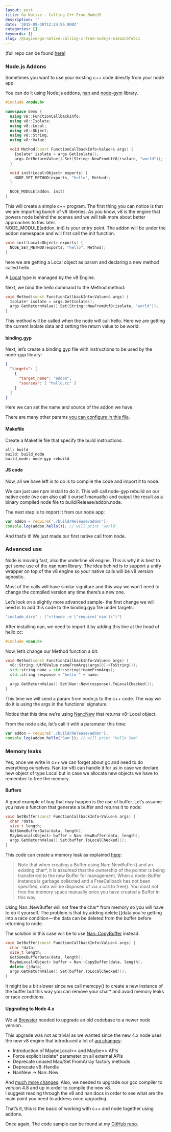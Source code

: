 ```yaml
---
layout: post
title: Go Native — Calling C++ From NodeJS
description: ''
date: '2015-09-30T12:24:56.000Z'
categories: []
keywords: []
slug: /@sagivo/go-native-calling-c-from-nodejs-614a2cbfebc1
---
```


(full repo can be found [here](https://github.com/sagivo/nodejs-addons))

### Node.js Addons

Sometimes you want to use your existing c++ code directly from your node app.  
  
You can do it using Node.js addons, [nan](https://github.com/nodejs/nan) and [node-gym](https://github.com/nodejs/node-gyp) library.

```c++
#include <node.h>

namespace demo {
  using v8::FunctionCallbackInfo;
  using v8::Isolate;
  using v8::Local;
  using v8::Object;
  using v8::String;
  using v8::Value;

  void Method(const FunctionCallbackInfo<Value>& args) {
    Isolate* isolate = args.GetIsolate();
    args.GetReturnValue().Set(String::NewFromUtf8(isolate, "world"));
  }

  void init(Local<Object> exports) {
    NODE_SET_METHOD(exports, "hello", Method);
  }

  NODE_MODULE(addon, init)
}
```

This will create a simple c++ program. The first thing you can notice is that we are importing bunch of v8 libreries. As you know, v8 is the engine that powers node behind the scenes and we will talk more about better approaches to this later.  
NODE\_MODULE(addon, init) is your entry point. The addon will be under the addon namespace and will first call the init function.

```c++
void init(Local<Object> exports) {
  NODE_SET_METHOD(exports, "hello", Method);
}
```

here we are getting a Local object as param and declaring a new method called hello.  
  
A [Local](http://izs.me/v8-docs/classv8_1_1Local.html) type is managed by the v8 Engine.  
  
Next, we bind the hello command to the Method method:

```c++
void Method(const FunctionCallbackInfo<Value>& args) {
  Isolate* isolate = args.GetIsolate();
  args.GetReturnValue().Set(String::NewFromUtf8(isolate, "world"));
}
```

This method will be called when the node will call hello. Here we are getting the current Isolate data and setting the return value to be world.

#### binding.gyp

Next, let’s create a binding.gyp file with instructions to be used by the node-gyp library:

```json
{
  "targets": [
    {
      "target_name": "addon",
      "sources": [ "hello.cc" ]
    }
  ]
}
```

Here we can set the name and source of the addon we have.  
  
There are many other params [you can configure in this file](https://github.com/nodejs/node-gyp#the-bindinggyp-file).

#### Makefile

Create a Makefile file that specify the build instructions:

```
all: build
build: build_node
build_node: node-gyp rebuild
```

#### JS code

Now, all we have left is to do is to compile the code and import it to node.  
  
We can just use npm install to do it. This will call node-gyp rebuild on our native code (we can also call it ourself manually) and output the result as a binary compiled node file to build/Release/addon.node.  
  
The next step is to import it from our node app:

```js
var addon = require('./build/Release/addon');
console.log(addon.hello()); // will print 'world'
```

And that’s it! We just made our first native call from node.

### Advanced use

Node is moving fast, also the underline v8 engine. This is why it is best to get some use of the [nan](https://github.com/nodejs/nan) npm library. The idea behind is to support a unify wrapper on top of the v8 engine so your native calls will be v8 version agnostic.  
  
Most of the calls will have similar signiture and this way we won’t need to change the compiled version any time there’s a new one.  
  
Let’s look on a slightly more advanced sample- the first change we will need is to add this code to the binding.gyp file under targets:

```c++
"include_dirs" : ["<!(node -e \"require('nan')\")"]
```

After installing nan, we need to import it by adding this line at the head of hello.cc:

```c++
#include <nan.h>
```

Now, let’s change our Method function a bit:

```c++
void Method(const FunctionCallbackInfo<Value>& args) {
  v8::String::Utf8Value nameFromArgs(args[0]->ToString());
  std::string name = std::string(*nameFromArgs);
  std::string response = "hello " + name;

  args.GetReturnValue().Set(Nan::New(response).ToLocalChecked());
}
```

This time we will send a param from node.js to the c++ code. The way we do it is using the args in the functions’ signature.  
  
Notice that this time we’re using [Nan::New](https://github.com/nodejs/nan/blob/master/doc/new.md#nannew) that returns v8::Local object.

From the node side, let’s call it with a parameter this time:

```js
var addon = require('./build/Release/addon');
console.log(addon.hello('Sam')); // will print "Hello Sam"
```

### Memory leaks

Yes, once we write in c++ we can forget about gc and need to do everything ourselves. Nan (or v8) can handle it for us in case we declare new object of type Local but in case we allocate new objects we have to remember to free the memory.

#### Buffers

A good example of bug that may happen is the use of buffer. Let’s assume you have a function that generate a buffer and returns it to node:

```c++
void GetBuffer(const FunctionCallbackInfo<Value>& args) {
  char *data;
  size_t length;
  GetSomeBufferData(data, length);
  MaybeLocal<Object> buffer = Nan::NewBuffer(data, length);
  args.GetReturnValue().Set(buffer.ToLocalChecked());
}
```

This code can create a memory leak as explained [here](https://github.com/nodejs/nan/blob/master/doc/buffers.md#api_nan_new_buffer):

> Note that when creating a Buffer using Nan::NewBuffer() and an existing char\*, it is assumed that the ownership of the pointer is being transferred to the new Buffer for management. When a node::Buffer instance is garbage collected and a FreeCallback has not been specified, data will be disposed of via a call to free(). You must not free the memory space manually once you have created a Buffer in this way.

Using Nan::NewBuffer will not free the char\* from memory so you will have to do it yourself. The problem is that by adding delete \[\]data you’re getting into a race condition — the data can be deleted from the buffer before returning to node.  
  
The solution in this case will be to use [Nan::CopyBuffer](https://github.com/nodejs/nan/blob/master/doc/buffers.md#nancopybuffer) instead:

```c++
void GetBuffer(const FunctionCallbackInfo<Value>& args) {
  char *data;
  size_t length;
  GetSomeBufferData(data, length);
  MaybeLocal<Object> buffer = Nan::CopyBuffer(data, length);
  delete []data;
  args.GetReturnValue().Set(buffer.ToLocalChecked());
}
```

It might be a bit slower since we call memcpy() to create a new instance of the buffer but this way you can remove your char\* and avoid memory leaks or race conditions.

#### Upgrading to Node 4.x

We at [Brewster](https://www.brewster.com) needed to upgrade an old codebase to a newer node version.  
  
This upgrade was not as trivial as we wanted since the new 4.x node uses the new v8 engine that introduced a lot of [api changes](https://docs.google.com/document/d/1g8JFi8T_oAE_7uAri7Njtig7fKaPDfotU6huOa1alds/edit):

*   Introduction of MaybeLocal<> and Maybe<> APIs
*   Force explicit Isolate\* parameter on all external APIs
*   Deprecate unused Map/Set FromArray factory methods
*   Deprecate v8::Handle
*   NanNew -> Nan::New

And [much more changes](https://nodesource.com/blog/cpp-addons-for-nodejs-v4). Also, we needed to upgrade our gcc compiler to version 4.8 and up in order to compile the new v8.   
I suggest reading through the v8 and nan docs in order to see what are the main point you need to address once upgrading.

That’s it, this is the basic of working with c++ and node together using addons.  
  
Once again, The code sample can be found at my [GitHub repo](https://github.com/sagivo/nodejs-addons).